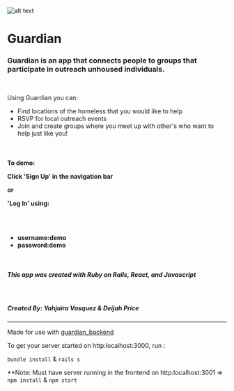 
![alt text](https://i.imgur.com/oIajXtc.png "Guardian Logo")

# Guardian

<div>
<h3>Guardian is an app that connects people to groups that participate in outreach unhoused individuals.</h3>
   </br>
            <p>Using Guardian you can:</p>
            <ul>
            <li>Find locations of the homeless that you would like to help</li>
            <li>RSVP for local outreach events</li>
            <li>Join and create groups where you meet up with other's who want to help just like you!</li>
            </ul> 
     
</br>
            <h4>To demo:</4>
</br>  
            <p>Click 'Sign Up' in the navigation bar </p>
            <p>or</p>
            <p>'Log In' using:</p>
            <br></br>
            <ul>
             <li>username:demo  </li>
             <li>password:demo</li>
            </ul>
</br>
           <h5>This app was created with Ruby on Rails, React, and Javascript</h5> 
</br>
           <h5>Created By: Yahjaira Vasquez & Deijah Price</h5> 
      <div>
            
________________________________________________________________________________________________________
Made for use with [guardian_backend](git@github.com:deijdev/guardian-backend.git)

To get your server started on http:localhost:3000, run :

`bundle install` & `rails s`


**Note: Must have server running in the frontend on http:localhost:3001 =>
`npm install` & `npm start`

